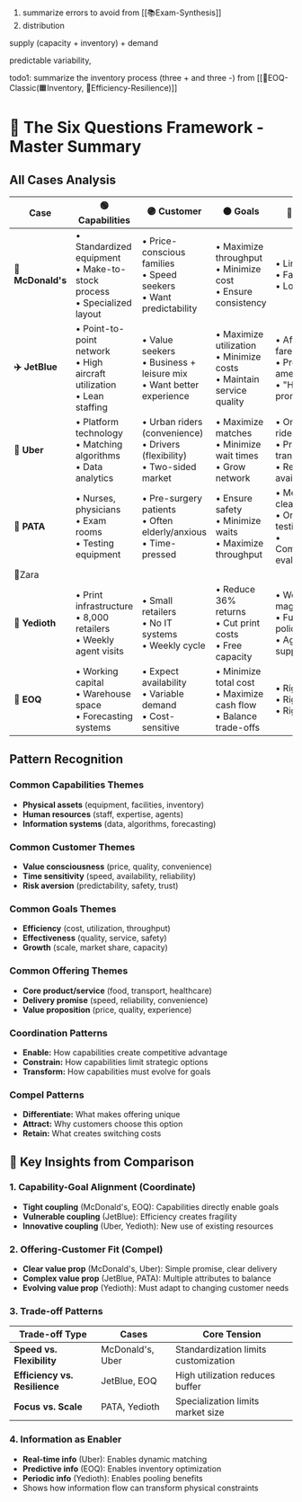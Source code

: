 1. summarize errors to avoid from [[📚Exam-Synthesis]]
2. distribution

supply (capacity + inventory) + demand

predictable variability, 

todo1: summarize the inventory process (three + and three -) from [[📐EOQ-Classic(🟧Inventory, 💪Efficiency-Resilience)]]

# 🔺 The Six Questions Framework - Master Summary

## All Cases Analysis

| Case              | 🟢 Capabilities                                                             | 🟣 Customer                                                                   | 🟠 Goals                                                                 | 🔴 Offering                                                          | 🔄 Coordinate                                             | 🎯 Compel                                                |
| ----------------- | --------------------------------------------------------------------------- | ----------------------------------------------------------------------------- | ------------------------------------------------------------------------ | -------------------------------------------------------------------- | --------------------------------------------------------- | -------------------------------------------------------- |
| **🍔 McDonald's** | • Standardized equipment<br>• Make-to-stock process<br>• Specialized layout | • Price-conscious families<br>• Speed seekers<br>• Want predictability        | • Maximize throughput<br>• Minimize cost<br>• Ensure consistency         | • Limited menu<br>• Fast service<br>• Low prices                     | Standardization enables cost leadership                   | Speed and price attract value customers                  |
| **✈️ JetBlue**    | • Point-to-point network<br>• High aircraft utilization<br>• Lean staffing  | • Value seekers<br>• Business + leisure mix<br>• Want better experience       | • Maximize utilization<br>• Minimize costs<br>• Maintain service quality | • Affordable fares<br>• Premium amenities<br>• "Humanity" promise    | Lean operations enable low fares but create vulnerability | Better service than competitors at similar prices        |
| **🚗 Uber**       | • Platform technology<br>• Matching algorithms<br>• Data analytics          | • Urban riders (convenience)<br>• Drivers (flexibility)<br>• Two-sided market | • Maximize matches<br>• Minimize wait times<br>• Grow network            | • On-demand rides<br>• Price transparency<br>• Reliable availability | Technology enables scale without owning vehicles          | Better availability + driver flexibility vs. taxis       |
| **🏥 PATA**       | • Nurses, physicians<br>• Exam rooms<br>• Testing equipment                 | • Pre-surgery patients<br>• Often elderly/anxious<br>• Time-pressed           | • Ensure safety<br>• Minimize waits<br>• Maximize throughput             | • Medical clearance<br>• One-stop testing<br>• Comprehensive eval    | Resource scheduling must match variable patient flow      | One-stop convenience vs. multiple appointments           |
| 👗Zara            |                                                                             |                                                                               |                                                                          |                                                                      |                                                           |                                                          |
| **📰 Yedioth**    | • Print infrastructure<br>• 8,000 retailers<br>• Weekly agent visits        | • Small retailers<br>• No IT systems<br>• Weekly cycle                        | • Reduce 36% returns<br>• Cut print costs<br>• Free capacity             | • Weekly magazines<br>• Full refund policy<br>• Agent support        | Fixed infrastructure must support variable demand         | Information flow enables pooling without physical change |
| **📐 EOQ**        | • Working capital<br>• Warehouse space<br>• Forecasting systems             | • Expect availability<br>• Variable demand<br>• Cost-sensitive                | • Minimize total cost<br>• Maximize cash flow<br>• Balance trade-offs    | • Right product<br>• Right time<br>• Right quantity                  | Balance capital investment with service requirements      | Consistent availability builds loyalty                   |

## Pattern Recognition

### Common Capabilities Themes

- **Physical assets** (equipment, facilities, inventory)
- **Human resources** (staff, expertise, agents)
- **Information systems** (data, algorithms, forecasting)

### Common Customer Themes

- **Value consciousness** (price, quality, convenience)
- **Time sensitivity** (speed, availability, reliability)
- **Risk aversion** (predictability, safety, trust)

### Common Goals Themes

- **Efficiency** (cost, utilization, throughput)
- **Effectiveness** (quality, service, safety)
- **Growth** (scale, market share, capacity)

### Common Offering Themes

- **Core product/service** (food, transport, healthcare)
- **Delivery promise** (speed, reliability, convenience)
- **Value proposition** (price, quality, experience)

### Coordination Patterns

- **Enable:** How capabilities create competitive advantage
- **Constrain:** How capabilities limit strategic options
- **Transform:** How capabilities must evolve for goals

### Compel Patterns

- **Differentiate:** What makes offering unique
- **Attract:** Why customers choose this option
- **Retain:** What creates switching costs

## 🎯 Key Insights from Comparison

### 1. **Capability-Goal Alignment (Coordinate)**

- **Tight coupling** (McDonald's, EOQ): Capabilities directly enable goals
- **Vulnerable coupling** (JetBlue): Efficiency creates fragility
- **Innovative coupling** (Uber, Yedioth): New use of existing resources

### 2. **Offering-Customer Fit (Compel)**

- **Clear value prop** (McDonald's, Uber): Simple promise, clear delivery
- **Complex value prop** (JetBlue, PATA): Multiple attributes to balance
- **Evolving value prop** (Yedioth): Must adapt to changing customer needs

### 3. **Trade-off Patterns**

|Trade-off Type|Cases|Core Tension|
|---|---|---|
|**Speed vs. Flexibility**|McDonald's, Uber|Standardization limits customization|
|**Efficiency vs. Resilience**|JetBlue, EOQ|High utilization reduces buffer|
|**Focus vs. Scale**|PATA, Yedioth|Specialization limits market size|

### 4. **Information as Enabler**

- **Real-time info** (Uber): Enables dynamic matching
- **Predictive info** (EOQ): Enables inventory optimization
- **Periodic info** (Yedioth): Enables pooling benefits
- Shows how information flow can transform physical constraints